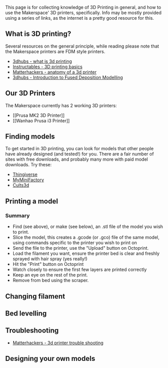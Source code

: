 This page is for collecting knowledge of 3D Printing in general, and how to use the Makerspace' 3D printers, specifically. Info may be mostly provided using a series of links, as the internet is a pretty good resource for this.

## What is 3D printing?

Several resources on the general principle, while reading please note that the Makerspace printers are <span title="Fused Deposition Modelling">FDM</span> style printers.

- [3dhubs - what is 3d printing](https://www.3dhubs.com/what-is-3d-printing)
- [Instructables - 3D printing basics](https://www.instructables.com/id/3D-Printing-Basics/)
- [Matterhackers - anatomy of a 3d printer](https://www.matterhackers.com/articles/anatomy-of-a-3d-printer)
- [3dhubs - Introduction to Fused Deposition Modelling](https://www.3dhubs.com/knowledge-base/introduction-fdm-3d-printing)

## Our 3D Printers

The Makerspace currently has 2 working 3D printers:

- [[Prusa MK2 3D Printer]]
- [[Wanhao Prusa i3 Printer]]

## Finding models

To get started in 3D printing, you can look for models that other people have already designed (and tested!) for you. There are a fair number of sites with free downloads, and probably many more with paid model downloads. Try these:

- [Thingiverse](https://thingiverse.com)
- [MyMiniFactory](https://myminifactory.com)
- [Cults3d](https://cults3d.com/en)

## Printing a model

### Summary

- Find (see above), or make (see below), an .stl file of the model you wish to print.
- Slice the model, this creates a .gcode (or .gco) file of the same model, using commands specific to the printer you wish to print on
- Send the file to the printer, use the "Upload" button on Octoprint.
- Load the filament you want, ensure the printer bed is clear and freshly sprayed with hair spray (yes really!)
- Hit the "Print" button on Octoprint
- Watch closely to ensure the first few layers are printed correctly
- Keep an eye on the rest of the print.
- Remove from bed using the scraper.

## Changing filament

## Bed levelling

## Troubleshooting

- [Matterhackers - 3d printer trouble shooting](https://www.matterhackers.com/articles/3d-printer-troubleshooting-guide)

## Designing your own models